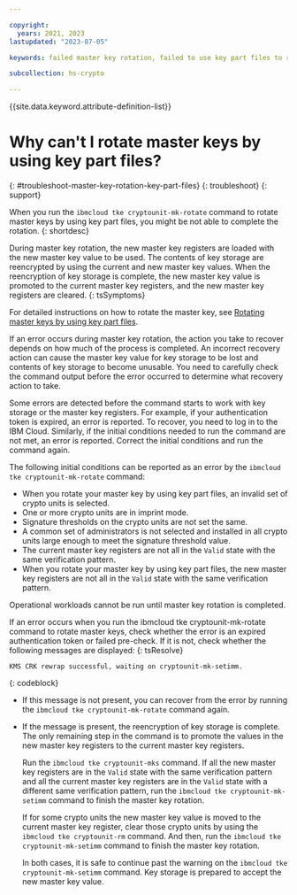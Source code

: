 ```yaml
---

copyright:
  years: 2021, 2023
lastupdated: "2023-07-05"

keywords: failed master key rotation, failed to use key part files to rotate master keys, tke cryptounit-mk-rotate failure, troubleshoot master key rotation failure

subcollection: hs-crypto

---
```


{{site.data.keyword.attribute-definition-list}}



# Why can't I rotate master keys by using key part files?
{: #troubleshoot-master-key-rotation-key-part-files}
{: troubleshoot}
{: support}

When you run the `ibmcloud tke cryptounit-mk-rotate` command to rotate master keys by using key part files, you might be not able to complete the rotation.
{: shortdesc}

During master key rotation, the new master key registers are loaded with the new master key value to be used. The contents of key storage are reencrypted by using the current and new master key values. When the reencryption of key storage is complete, the new master key value is promoted to the current master key registers, and the new master key registers are cleared.
{: tsSymptoms}

For detailed instructions on how to rotate the master key, see [Rotating master keys by using key part files](/docs/hs-crypto?topic=hs-crypto-rotate-master-key-cli-key-part).

If an error occurs during master key rotation, the action you take to recover depends on how much of the process is completed. An incorrect recovery action can cause the master key value for key storage to be lost and contents of key storage to become unusable. You need to carefully check the command output before the error occurred to determine what recovery action to take.

Some errors are detected before the command starts to work with key storage or the master key registers. For example, if your authentication token is expired, an error is reported. To recover, you need to log in to the IBM Cloud. Similarly, if the initial conditions needed to run the command are not met, an error is reported. Correct the initial conditions and run the command again.

The following initial conditions can be reported as an error by the `ibmcloud tke cryptounit-mk-rotate` command:

* When you rotate your master key by using key part files, an invalid set of crypto units is selected.
* One or more crypto units are in imprint mode.
* Signature thresholds on the crypto units are not set the same.
* A common set of administrators is not selected and installed in all crypto units large enough to meet the signature threshold value.
* The current master key registers are not all in the `Valid` state with the same verification pattern.
*  When you rotate your master key by using key part files, the new master key registers are not all in the `Valid` state with the same verification pattern.

Operational workloads cannot be run until master key rotation is completed.

If an error occurs when you run the ibmcloud tke cryptounit-mk-rotate command to rotate master keys, check whether the error is an expired authentication token or failed pre-check. If it is not, check whether the following messages are displayed:
{: tsResolve}

```
KMS CRK rewrap successful, waiting on cryptounit-mk-setimm.
```
{: codeblock}

* If this message is not present, you can recover from the error by running the `ibmcloud tke cryptounit-mk-rotate` command again.

* If the message is present, the reencryption of key storage is complete. The only remaining step in the command is to promote the values in the new master key registers to the current master key registers.

    Run the `ibmcloud tke cryptounit-mks` command. If all the new master key registers are in the `Valid` state with the same verification pattern and all the current master key registers are in the `Valid` state with a different same verification pattern, run the `ibmcloud tke cryptounit-mk-setimm` command to finish the master key rotation.

    If for some crypto units the new master key value is moved to the current master key register, clear those crypto units by using the `ibmcloud tke cryptounit-rm` command. And then, run the `ibmcloud tke cryptounit-mk-setimm` command to finish the master key rotation.

    In both cases, it is safe to continue past the warning on the `ibmcloud tke cryptounit-mk-setimm` command. Key storage is prepared to accept the new master key value.
